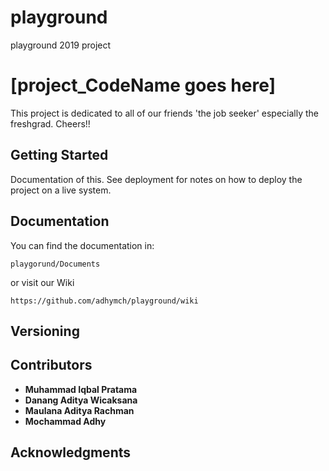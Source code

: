# playground
playground 2019 project


# [project_CodeName goes here]
This project is dedicated to all of our friends 'the job seeker' especially the freshgrad. Cheers!!

## Getting Started

Documentation of this. See deployment for notes on how to deploy the project on a live system.

## Documentation
You can find the documentation in:
```
playgorund/Documents
```
or visit our Wiki
```
https://github.com/adhymch/playground/wiki
```

## Versioning

## Contributors

* **Muhammad Iqbal Pratama**
* **Danang Aditya Wicaksana**
* **Maulana Aditya Rachman**
* **Mochammad Adhy**

## Acknowledgments
